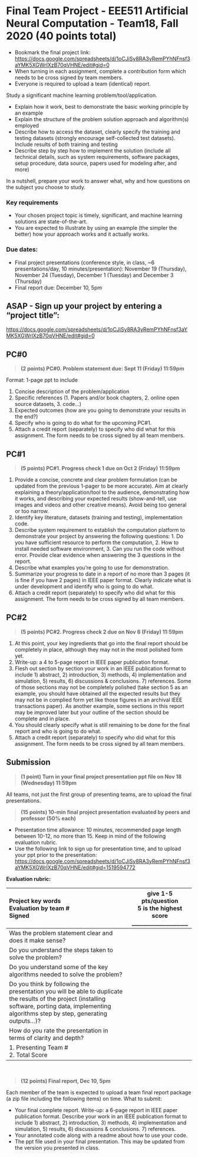 # Final Team Project - EEE511 Artificial Neural Computation - Team18, Fall 2020 (40 points total)
* Bookmark the final project link:
https://docs.google.com/spreadsheets/d/1oCJiSy8RA3yRemPYhNFnsf3aYMK5XGWrIXzB70qVHNE/edit#gid=0
* When turning in each assignment, complete a contribution form which needs to be cross signed by team members.
* Everyone is required to upload a team (identical) report.

Study a significant machine learning problem/tool/application.
* Explain how it work, best to demonstrate the basic working principle by an example
* Explain the structure of the problem solution approach and algorithm(s) employed
* Describe how to access the dataset, clearly specify the training and testing datasets (strongly encourage self-collected test datasets). Include results of both training and testing
* Describe step by step how to implement the solution (include all technical details, such as system requirements, software packages, setup procedure, data source, papers used for modeling after, and more)

In a nutshell, prepare your work to answer what, why and how questions on the subject you choose to study.

### Key requirements
* Your chosen project topic is timely, significant, and machine learning solutions are state-of-the-art.
* You are expected to illustrate by using an example (the simpler the better) how your approach works and it actually works.
 
### Due dates:
* Final project presentations (conference style, in class, ~6 presentations/day, 10 minutes/presentation): November 19 (Thursday), November 24 (Tuesday), December 1 (Tuesday) and December 3 (Thursday)
* Final report due: December 10, 5pm
 
## ASAP - Sign up your project by entering a “project title”:
  https://docs.google.com/spreadsheets/d/1oCJiSy8RA3yRemPYhNFnsf3aYMK5XGWrIXzB70qVHNE/edit#gid=0


## PC#0
> <strong>(2 points) PC#0. Problem statement due: Sept 11 (Friday) 11:59pm</strong>

Format: 1-page ppt to include
1. Concise description of the problem/application
2. Specific references (1. Papers and/or book chapters, 2. online open source datasets, 3. code…)
3. Expected outcomes (how are you going to demonstrate your results in the end?)
4. Specify who is going to do what for the upcoming PC#1.
5. Attach a credit report (separately) to specify who did what for this assignment. The form needs to be cross signed by all team members.

## PC#1
> <strong>(5 points) PC#1.  Progress check 1 due on Oct 2 (Friday) 11:59pm</strong>
1. Provide a concise, concrete and clear problem formulation (can be updated from the previous 1-pager to be more accurate). Aim at clearly explaining a theory/application/tool to the audience, demonstrating how it works, and describing your expected results (show-and-tell, use images and videos and other creative means). Avoid being too general or too narrow. 
2. Identify key literature, datasets (training and testing), implementation code.
3. Describe system requirement to establish the computation platform to demonstrate your project by answering the following questions: 1. Do you have sufficient resource to perform the computation, 2. How to install needed software environment, 3. Can you run the code without error. Provide clear evidence when answering the 3 questions in the report. 
4. Describe what examples you’re going to use for demonstration.
5. Summarize your progress to date in a report of no more than 3 pages (it is fine if you have 2 pages) in IEEE paper format. Clearly indicate what is under development and identify who is going to do what. 
6. Attach a credit report (separately) to specify who did what for this assignment. The form needs to be cross signed by all team members.

## PC#2
> <strong>(5 points) PC#2.  Progress check 2 due on Nov 6 (Friday) 11:59pm</strong>
1. At this point, your key ingredients that go into the final report should be completely in place, although they may not in the most polished form yet.
2. Write-up: a 4 to 5-page report in IEEE paper publication format. 
3. Flesh out section by section your work in an IEEE publication format to include 1) abstract, 2) introduction, 3) methods, 4) implementation and simulation, 5) results, 6) discussions & conclusions. 7) references. Some of those sections may not be completely polished (take section 5 as an example, you should have obtained all the expected results but they may not be in complied form yet like those figures in an archival IEEE transactions paper). As another example, some sections in this report may be improved later but your outline of the section should be complete and in place. 
4. You should clearly specify what is still remaining to be done for the final report and who is going to do what. 
5. Attach a credit report (separately) to specify who did what for this assignment. The form needs to be cross signed by all team members.

## Submission
> <strong>(1 point) Turn in your final project presentation ppt file on Nov 18 (Wednesday) 11:59pm</strong>

All teams, not just the first group of presenting teams, are to upload the final presentations. 

> <strong>(15 points) 10-min final project presentation evaluated by peers and professor (50% each)</strong>

* Presentation time allowance: 10 minutes, recommended page length between 10-12, no more than 15. Keep in mind of the following evaluation rubric.
* Use the following link to sign up for presentation time, and to upload your ppt prior to the presentation: https://docs.google.com/spreadsheets/d/1oCJiSy8RA3yRemPYhNFnsf3aYMK5XGWrIXzB70qVHNE/edit#gid=1519594772

<strong>Evaluation rubric:</strong>

| Project key words <br/> Evaluation by team # <br/> Signed                 | give 1-5 pts/question <br/> 5 is the highest score <br/> ____________________ |
| :------------------------------------------------------------------------- | :----------------------: |
| Was the problem statement clear and does it make sense?                   |                        |
| Do you understand the steps taken to solve the problem?                   |                        |
| Do you understand some of the key algorithms needed to solve the problem? |                        |
| Do you think by following the presentation you will be able to duplicate <br/>the results of the project (installing software, porting data, implementing algorithms step by step, generating outputs…)?   |                        |
| How do you rate the presentation in terms of clarity and depth?           |                        |
| 1. Presenting Team #<br/> 2. Total Score                                   |                        |

 
> <strong>(12 points) Final report, Dec 10, 5pm</strong>

Each member of the team is expected to upload a team final report package (a zip file including the following items) on time.
What to submit:
* Your final complete report. Write-up: a 6-page report in IEEE paper publication format. Describe your work in an IEEE publication format to include 1) abstract, 2) introduction, 3) methods, 4) implementation and simulation, 5) results, 6) discussions & conclusions. 7) references. 
* Your annotated code along with a readme about how to use your code.
* The ppt file used in your final presentation. This may be updated from the version you presented in class.

